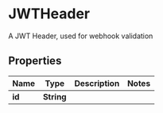

# JWTHeader

A JWT Header, used for webhook validation

## Properties

| Name | Type | Description | Notes |
|------------ | ------------- | ------------- | -------------|
|**id** | **String** |  |  |




